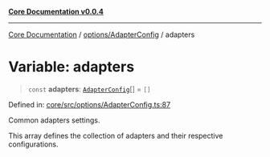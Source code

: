 [**Core Documentation v0.0.4**](../../../README.md)

***

[Core Documentation](../../../modules.md) / [options/AdapterConfig](../README.md) / adapters

# Variable: adapters

> `const` **adapters**: [`AdapterConfig`](../interfaces/AdapterConfig.md)[] = `[]`

Defined in: [core/src/options/AdapterConfig.ts:87](https://github.com/stonemjs/core/blob/d2167ff53d508d3a75c05f0cf962180518d3e061/src/options/AdapterConfig.ts#L87)

Common adapters settings.

This array defines the collection of adapters and their respective configurations.
